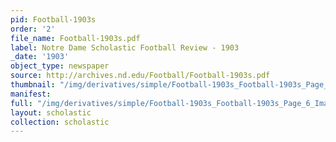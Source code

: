 ```yaml
---
pid: Football-1903s
order: '2'
file_name: Football-1903s.pdf
label: Notre Dame Scholastic Football Review - 1903
_date: '1903'
object_type: newspaper
source: http://archives.nd.edu/Football/Football-1903s.pdf
thumbnail: "/img/derivatives/simple/Football-1903s_Football-1903s_Page_6_Image_0001/thumbnail.jpg"
manifest:
full: "/img/derivatives/simple/Football-1903s_Football-1903s_Page_6_Image_0001/fullwidth.jpg"
layout: scholastic
collection: scholastic
---
```

